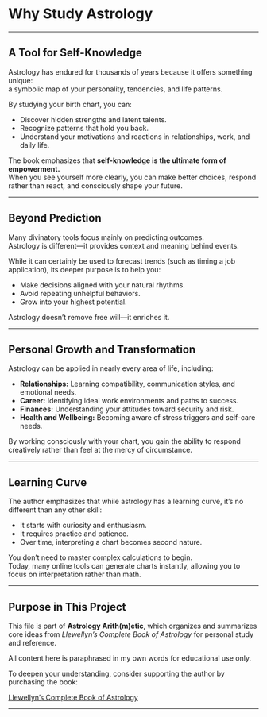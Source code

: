 # Why Study Astrology

---

## A Tool for Self-Knowledge

Astrology has endured for thousands of years because it offers something unique:  
a symbolic map of your personality, tendencies, and life patterns.

By studying your birth chart, you can:

- Discover hidden strengths and latent talents.
- Recognize patterns that hold you back.
- Understand your motivations and reactions in relationships, work, and daily life.

The book emphasizes that **self-knowledge is the ultimate form of empowerment.**  
When you see yourself more clearly, you can make better choices, respond rather than react, and consciously shape your future.

---

## Beyond Prediction

Many divinatory tools focus mainly on predicting outcomes.  
Astrology is different—it provides context and meaning behind events.

While it can certainly be used to forecast trends (such as timing a job application), its deeper purpose is to help you:

- Make decisions aligned with your natural rhythms.
- Avoid repeating unhelpful behaviors.
- Grow into your highest potential.

Astrology doesn’t remove free will—it enriches it.

---

## Personal Growth and Transformation

Astrology can be applied in nearly every area of life, including:

- **Relationships:** Learning compatibility, communication styles, and emotional needs.
- **Career:** Identifying ideal work environments and paths to success.
- **Finances:** Understanding your attitudes toward security and risk.
- **Health and Wellbeing:** Becoming aware of stress triggers and self-care needs.

By working consciously with your chart, you gain the ability to respond creatively rather than feel at the mercy of circumstance.

---

## Learning Curve

The author emphasizes that while astrology has a learning curve, it’s no different than any other skill:

- It starts with curiosity and enthusiasm.
- It requires practice and patience.
- Over time, interpreting a chart becomes second nature.

You don’t need to master complex calculations to begin.  
Today, many online tools can generate charts instantly, allowing you to focus on interpretation rather than math.

---

## Purpose in This Project

This file is part of **Astrology Arith(m)etic**, which organizes and summarizes core ideas from _Llewellyn’s Complete Book of Astrology_ for personal study and reference.

All content here is paraphrased in my own words for educational use only.

To deepen your understanding, consider supporting the author by purchasing the book:

[Llewellyn’s Complete Book of Astrology](https://www.llewellyn.com)

---